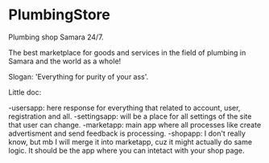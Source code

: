 # PlumbingStore
Plumbing shop Samara 24/7.

The best marketplace for goods and services in the field of plumbing in Samara and the world as a whole!

Slogan: 'Everything for purity of your ass'.


Little doc:

  -usersapp: here response for everything that related to account, user, registration and all.
  -settingsapp: will be a place for all settings of the site that user can change.
  -marketapp: main app where all processes like create advertisment and send feedback is processing.
  -shopapp: I don't really know, but mb I will merge it into marketapp, cuz it might actually do same logic. 
  It should be the app where you can intetact with your shop page. 


